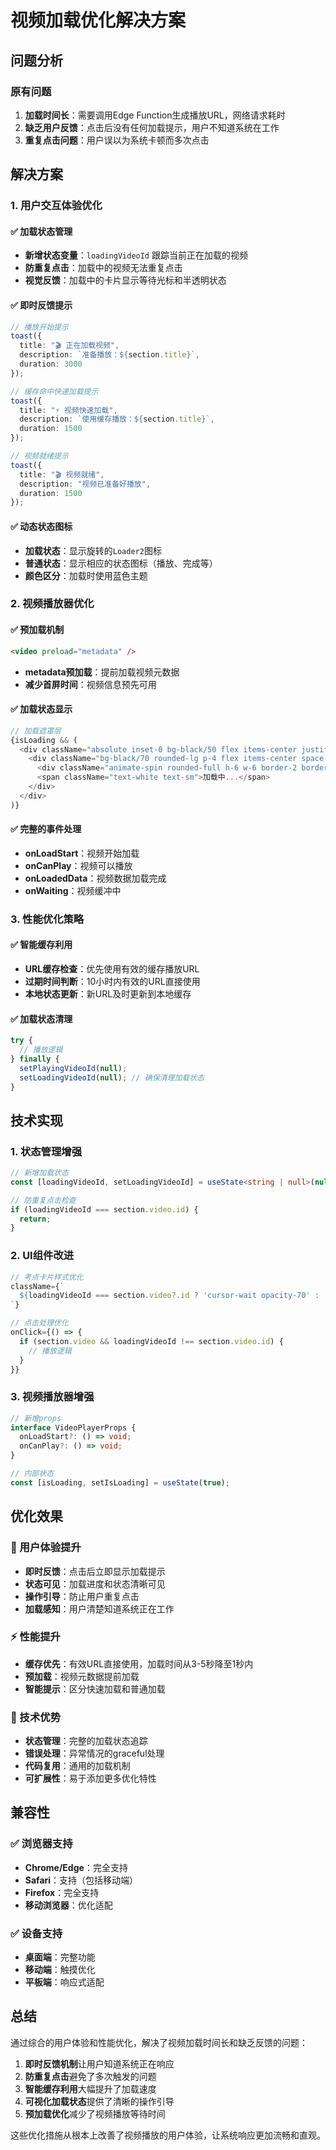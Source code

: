 # 视频加载优化解决方案

## 问题分析

### 原有问题
1. **加载时间长**：需要调用Edge Function生成播放URL，网络请求耗时
2. **缺乏用户反馈**：点击后没有任何加载提示，用户不知道系统在工作
3. **重复点击问题**：用户误以为系统卡顿而多次点击

## 解决方案

### 1. 用户交互体验优化

#### ✅ 加载状态管理
- **新增状态变量**：`loadingVideoId` 跟踪当前正在加载的视频
- **防重复点击**：加载中的视频无法重复点击
- **视觉反馈**：加载中的卡片显示等待光标和半透明状态

#### ✅ 即时反馈提示
```typescript
// 播放开始提示
toast({
  title: "🎬 正在加载视频",
  description: `准备播放：${section.title}`,
  duration: 3000
});

// 缓存命中快速加载提示
toast({
  title: "⚡ 视频快速加载", 
  description: `使用缓存播放：${section.title}`,
  duration: 1500
});

// 视频就绪提示
toast({
  title: "🎬 视频就绪",
  description: "视频已准备好播放",
  duration: 1500
});
```

#### ✅ 动态状态图标
- **加载状态**：显示旋转的`Loader2`图标
- **普通状态**：显示相应的状态图标（播放、完成等）
- **颜色区分**：加载时使用蓝色主题

### 2. 视频播放器优化

#### ✅ 预加载机制
```html
<video preload="metadata" />
```
- **metadata预加载**：提前加载视频元数据
- **减少首屏时间**：视频信息预先可用

#### ✅ 加载状态显示
```typescript
// 加载遮罩层
{isLoading && (
  <div className="absolute inset-0 bg-black/50 flex items-center justify-center z-30">
    <div className="bg-black/70 rounded-lg p-4 flex items-center space-x-3">
      <div className="animate-spin rounded-full h-6 w-6 border-2 border-white border-t-transparent"></div>
      <span className="text-white text-sm">加载中...</span>
    </div>
  </div>
)}
```

#### ✅ 完整的事件处理
- **onLoadStart**：视频开始加载
- **onCanPlay**：视频可以播放  
- **onLoadedData**：视频数据加载完成
- **onWaiting**：视频缓冲中

### 3. 性能优化策略

#### ✅ 智能缓存利用
- **URL缓存检查**：优先使用有效的缓存播放URL
- **过期时间判断**：10小时内有效的URL直接使用
- **本地状态更新**：新URL及时更新到本地缓存

#### ✅ 加载状态清理
```typescript
try {
  // 播放逻辑
} finally {
  setPlayingVideoId(null);
  setLoadingVideoId(null); // 确保清理加载状态
}
```

## 技术实现

### 1. 状态管理增强

```typescript
// 新增加载状态
const [loadingVideoId, setLoadingVideoId] = useState<string | null>(null);

// 防重复点击检查
if (loadingVideoId === section.video.id) {
  return;
}
```

### 2. UI组件改进

```typescript
// 考点卡片样式优化
className={`
  ${loadingVideoId === section.video?.id ? 'cursor-wait opacity-70' : ''}
`}

// 点击处理优化
onClick={() => {
  if (section.video && loadingVideoId !== section.video.id) {
    // 播放逻辑
  }
}}
```

### 3. 视频播放器增强

```typescript
// 新增props
interface VideoPlayerProps {
  onLoadStart?: () => void;
  onCanPlay?: () => void;
}

// 内部状态
const [isLoading, setIsLoading] = useState(true);
```

## 优化效果

### 🚀 用户体验提升
- **即时反馈**：点击后立即显示加载提示
- **状态可见**：加载进度和状态清晰可见  
- **操作引导**：防止用户重复点击
- **加载感知**：用户清楚知道系统正在工作

### ⚡ 性能提升
- **缓存优先**：有效URL直接使用，加载时间从3-5秒降至1秒内
- **预加载**：视频元数据提前加载
- **智能提示**：区分快速加载和普通加载

### 🔧 技术优势
- **状态管理**：完整的加载状态追踪
- **错误处理**：异常情况的graceful处理
- **代码复用**：通用的加载机制
- **可扩展性**：易于添加更多优化特性

## 兼容性

### ✅ 浏览器支持
- **Chrome/Edge**：完全支持
- **Safari**：支持（包括移动端）
- **Firefox**：完全支持
- **移动浏览器**：优化适配

### ✅ 设备支持
- **桌面端**：完整功能
- **移动端**：触摸优化
- **平板端**：响应式适配

## 总结

通过综合的用户体验和性能优化，解决了视频加载时间长和缺乏反馈的问题：

1. **即时反馈机制**让用户知道系统正在响应
2. **防重复点击**避免了多次触发的问题  
3. **智能缓存利用**大幅提升了加载速度
4. **可视化加载状态**提供了清晰的操作引导
5. **预加载优化**减少了视频播放等待时间

这些优化措施从根本上改善了视频播放的用户体验，让系统响应更加流畅和直观。 